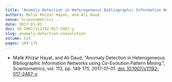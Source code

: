 ```yaml
---
title: "Anomaly Detection in Heterogeneous Bibliographic Information Networks using Co-Evolution Pattern Mining"
authors: Malik Khizar Hayat, and Ali Daud
venue: Scientometrics
date: 2017-01-01
doi: 10.1007/s11192-017-2467-y
slug: anomaly-detection-coevolution
volume: 113
pages: 149-175
---
```


- Malik Khizar Hayat, and Ali Daud, "Anomaly Detection in Heterogeneous Bibliographic Information Networks using Co-Evolution Pattern Mining.", Scientometrics, vol. 113, pp. 149-175, 2017-01-01. [doi: 10.1007/s11192-017-2467-y](10.1007/s11192-017-2467-y)
